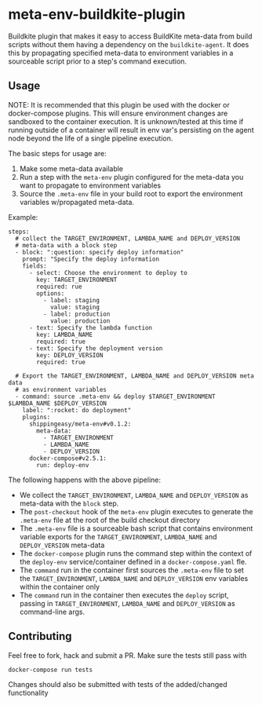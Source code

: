 # meta-env-buildkite-plugin
Buildkite plugin that makes it easy to access BuildKite meta-data from
build scripts without them having a dependency on the `buildkite-agent`.
It does this by propagating specified meta-data to environment variables
in a sourceable script prior to a step's command execution.

## Usage
NOTE: It is recommended that this plugin be used with the docker or
docker-compose plugins.  This will ensure environment changes are
sandboxed to the container execution.  It is unknown/tested at this
time if running outside of a container will result in env var's
persisting on the agent node beyond the life of a single pipeline
execution.

The basic steps for usage are:

1. Make some meta-data available
2. Run a step with the `meta-env` plugin configured for the meta-data
   you want to propagate to environment variables
3. Source the `.meta-env` file in your build root to export the
   environment variables w/propagated meta-data.

Example:
```
steps:
  # collect the TARGET_ENVIRONMENT, LAMBDA_NAME and DEPLOY_VERSION
  # meta-data with a block step
  - block: ":question: specify deploy information"
    prompt: "Specify the deploy information
    fields:
      - select: Choose the environment to deploy to
        key: TARGET_ENVIRONMENT
        required: rue
        options:
          - label: staging
            value: staging
          - label: production
            value: production
      - text: Specify the lambda function
        key: LAMBDA_NAME
        required: true
      - text: Specify the deployment version
        key: DEPLOY_VERSION
        required: true

  # Export the TARGET_ENVIRONMENT, LAMBDA_NAME and DEPLOY_VERSION meta data
  # as environment variables
  - command: source .meta-env && deploy $TARGET_ENVIRONMENT $LAMBDA_NAME $DEPLOY_VERSION
    label: ":rocket: do deployment"
    plugins:
      shippingeasy/meta-env#v0.1.2:
        meta-data:
          - TARGET_ENVIRONMENT
          - LAMBDA_NAME
          - DEPLOY_VERSION
      docker-compose#v2.5.1:
        run: deploy-env
```

The following happens with the above pipeline:

* We collect the `TARGET_ENVIRONMENT`, `LAMBDA_NAME` and `DEPLOY_VERSION` as
  meta-data with the `block` step.
* The `post-checkout` hook of the `meta-env` plugin executes to generate the
  `.meta-env` file at the root of the build checkout directory
* The `.meta-env` file is a sourceable bash script that contains environment
  variable exports for the `TARGET_ENVIRONMENT`, `LAMBDA_NAME` and
  `DEPLOY_VERSION` meta-data
* The `docker-compose` plugin runs the command step within the context of the
  `deploy-env` service/container defined in a `docker-compose.yaml` fle.
* The `command` run in the container first sources the `.meta-env` file to
  set the `TARGET_ENVIRONMENT`, `LAMBDA_NAME` and `DEPLOY_VERSION` env
  variables within the container only
* The `command` run in the container then executes the `deploy` script,
  passing in `TARGET_ENVIRONMENT`, `LAMBDA_NAME` and `DEPLOY_VERSION`
  as command-line args.

## Contributing
Feel free to fork, hack and submit a PR.  Make sure the tests still pass with

```
docker-compose run tests
```

Changes should also be submitted with tests of the added/changed functionality

